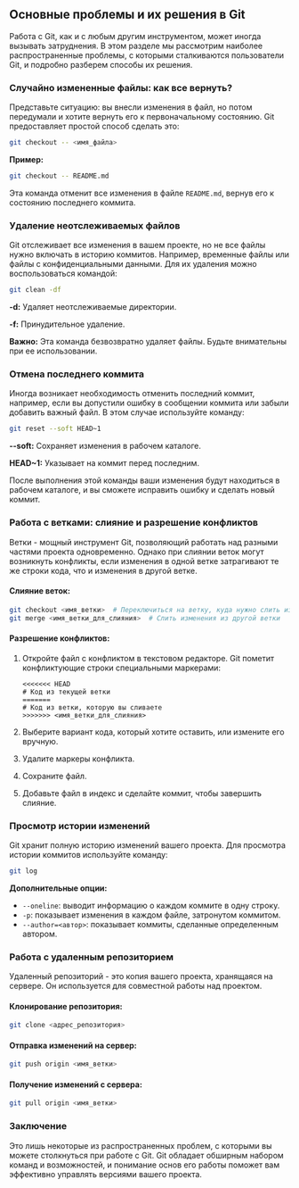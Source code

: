 ## Основные проблемы и их решения в Git

Работа с Git, как и с любым другим инструментом, может иногда вызывать затруднения. В этом разделе мы рассмотрим наиболее распространенные проблемы, с которыми сталкиваются пользователи Git, и подробно разберем способы их решения. 

### Случайно измененные файлы: как все вернуть?

Представьте ситуацию: вы внесли изменения в файл, но потом передумали и хотите вернуть его к первоначальному состоянию. Git предоставляет простой способ сделать это:

```bash
git checkout -- <имя_файла>
```

**Пример:**

```bash
git checkout -- README.md
```

Эта команда отменит все изменения в файле `README.md`, вернув его к состоянию последнего коммита.

### Удаление неотслеживаемых файлов

Git отслеживает все изменения в вашем проекте, но не все файлы нужно включать в историю коммитов. Например, временные файлы или файлы с конфиденциальными данными. Для их удаления можно воспользоваться командой:

```bash
git clean -df
```

**-d:** Удаляет неотслеживаемые директории.

**-f:** Принудительное удаление.

**Важно:** Эта команда безвозвратно удаляет файлы. Будьте внимательны при ее использовании.

### Отмена последнего коммита

Иногда возникает необходимость отменить последний коммит, например, если вы допустили ошибку в сообщении коммита или забыли добавить важный файл. В этом случае используйте команду:

```bash
git reset --soft HEAD~1
```

**--soft:** Сохраняет изменения в рабочем каталоге.

**HEAD~1:** Указывает на коммит перед последним.

После выполнения этой команды ваши изменения будут находиться в рабочем каталоге, и вы сможете исправить ошибку и сделать новый коммит.

### Работа с ветками: слияние и разрешение конфликтов

Ветки - мощный инструмент Git, позволяющий работать над разными частями проекта одновременно. Однако при слиянии веток могут возникнуть конфликты, если изменения в одной ветке затрагивают те же строки кода, что и изменения в другой ветке.

#### Слияние веток:

```bash
git checkout <имя_ветки>  # Переключиться на ветку, куда нужно слить изменения
git merge <имя_ветки_для_слияния>  # Слить изменения из другой ветки
```

#### Разрешение конфликтов:

1.  Откройте файл с конфликтом в текстовом редакторе. Git пометит конфликтующие строки специальными маркерами:

    ```
    <<<<<<< HEAD
    # Код из текущей ветки
    =======
    # Код из ветки, которую вы сливаете
    >>>>>>> <имя_ветки_для_слияния> 
    ```

2.  Выберите вариант кода, который хотите оставить, или измените его вручную.
3.  Удалите маркеры конфликта.
4.  Сохраните файл.
5.  Добавьте файл в индекс и сделайте коммит, чтобы завершить слияние.

### Просмотр истории изменений

Git хранит полную историю изменений вашего проекта. Для просмотра истории коммитов используйте команду:

```bash
git log
```

**Дополнительные опции:**

*   `--oneline`: выводит информацию о каждом коммите в одну строку.
*   `-p`: показывает изменения в каждом файле, затронутом коммитом.
*   `--author=<автор>`: показывает коммиты, сделанные определенным автором.

###  Работа с удаленным репозиторием

Удаленный репозиторий - это копия вашего проекта, хранящаяся на сервере. Он используется для совместной работы над проектом.

#### Клонирование репозитория:

```bash
git clone <адрес_репозитория>
```

#### Отправка изменений на сервер:

```bash
git push origin <имя_ветки>
```

#### Получение изменений с сервера:

```bash
git pull origin <имя_ветки>
```

### Заключение

Это лишь некоторые из распространенных проблем, с которыми вы можете столкнуться при работе с Git. 
Git обладает обширным набором команд и возможностей, и понимание основ его работы поможет вам эффективно управлять версиями вашего проекта. 
